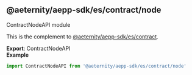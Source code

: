 <a id="module_@aeternity/aepp-sdk/es/contract/node"></a>

## @aeternity/aepp-sdk/es/contract/node
ContractNodeAPI module

This is the complement to [@aeternity/aepp-sdk/es/contract](#module_@aeternity/aepp-sdk/es/contract).

**Export**: ContractNodeAPI  
**Example**  
```js
import ContractNodeAPI from '@aeternity/aepp-sdk/es/contract/node'
```
